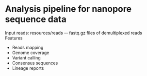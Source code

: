 # Analysis pipeline for nanopore sequence data
Input reads: resources/reads -- fastq.gz files of demultiplexed reads
Features
- Reads mapping
- Genome coverage
- Variant calling
- Consensus sequences
- Lineage reports

